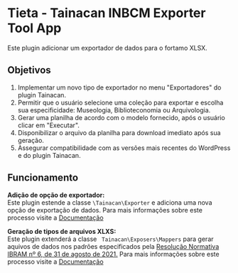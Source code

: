 # Tieta - Tainacan INBCM Exporter Tool App

Este plugin adicionar um exportador de dados para o fortamo XLSX. 

## Objetivos

1. Implementar um novo tipo de exportador no menu "Exportadores" do plugin Tainacan.
2. Permitir que o usuário selecione uma coleção para exportar e escolha sua especificidade: Museologia, Biblioteconomia ou Arquivologia.
3. Gerar uma planilha de acordo com o modelo fornecido, após o usuário clicar em "Executar".
4. Disponibilizar o arquivo da planilha para download imediato após sua geração.
5. Assegurar compatibilidade com as versões mais recentes do WordPress e do plugin Tainacan.  


## Funcionamento

**Adição de opção de exportador:**  
Este plugin estende a classe ```\Tainacan\Exporter``` e adiciona uma nova opção de exportação de dados. 
Para mais informações sobre este processo visite a [Documentação](https://tainacan.github.io/tainacan-wiki/#/dev/exporter-flow)

**Geração de tipos de arquivos XLXS:**  
Este plugin extenderá a classe ``` Tainacan\Exposers\Mappers``` para gerar aquivos de dados nos padrões especificados pela [Resolução Normativa IBRAM nº 6, de 31 de agosto de 2021.](https://www.gov.br/museus/pt-br/assuntos/legislacao-e-normas/outros-instrumentos-normativo/resolucao-normativa-ibram-no-6-de-31-de-agosto-de-2021#:~:text=Decreto%20n%C2%BA%208.124%2C%20de%2017,20%20de%20janeiro%20de%202009.)
Para mais informações sobre este processo visite a [Documentação](https://tainacan.github.io/tainacan-wiki/#/dev/mapping-standards?id=examples)